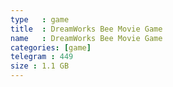 ```yaml
---
type   : game
title  : DreamWorks Bee Movie Game
name   : DreamWorks Bee Movie Game
categories: [game]
telegram : 449
size : 1.1 GB
---
```




